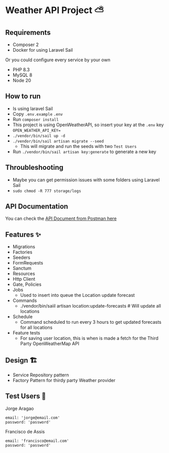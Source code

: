 # Weather API Project ⛅

## Requirements
- Composer 2
- Docker for using Laravel Sail

Or you could configure every service by your own

- PHP 8.3
- MySQL 8
- Node 20

## How to run
- Is using laravel Sail
- Copy `.env.example` `.env`
- Run `composer install`
- This project is using OpenWeatherAPI, so insert your key at the `.env` key `OPEN_WEATHER_API_KEY=`
- `./vendor/bin/sail up -d`
- `./vendor/bin/sail artisan migrate --seed`
    - This will migrate and run the seeds with two `Test Users`
- Run `./vendor/bin/sail artisan key:generate` to generate a new key

## Throubleshooting

- Maybe you can get permission issues with some folders using Laravel Sail
- `sudo chmod -R 777 storage/logs`

## API Documentation

You can check the [API Document from Postman here](https://documenter.getpostman.com/view/13192503/2sAY4ye1X6)

## Features ✨
- Migrations
- Factories
- Seeders
- FormRequests
- Sanctum
- Resources
- Http Client
- Gate, Policies
- Jobs
    - Used to insert into queue the Location update forecast
- Commands
    - ./vendor/bin/saiil artisan location:update-forecasts # Will update all locations
- Schedule
    - Command scheduled to run every 3 hours to get updated forecasts for all locations
- Feature tests
    - For saving user location, this is when is made a fetch for the Third Party OpenWeatherMap API

## Design 🏗️
- Service Repository pattern
- Factory Pattern for thirdy party Weather provider

## Test Users 👱

Jorge Aragao
```
email: 'jorge@email.com'
password: 'password'
```

Francisco de Assis
```
email: 'francisco@email.com'
password: 'password'
```